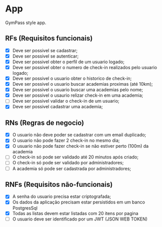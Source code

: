 # App 

GymPass style app.

## RFs (Requisitos funcionais)

- [x] Deve ser possivel se cadastrar;
- [x] Deve ser possivel se autenticar;
- [x] Deve ser possivel obter o perfil de um usuario logado;
- [x] Deve ser possivel obter o numero de check-in realizados pelo usuario logado;
- [x] Deve ser possivel o usuario obter o historico de check-in;
- [x] Deve ser possivel o usuario buscar academias proximas (até 10km);
- [x] Deve ser possivel o usuario buscar uma academias pelo nome;
- [x] Deve ser possivel o usaurio relizar check-in em uma academia;
- [ ] Deve ser possivel validar o check-in de um usuario;
- [x] Deve ser possivel cadastrar uma academia;

## RNs (Regras de negocio)

- [x] O usuario não deve poder se cadastrar com um email duplicado;
- [x] O usuario não pode fazer 2 check-in no mesmo dia;
- [x] O usuario não pode fazer check-in se não estiver perto (100m) da academia
- [ ] O check-in só pode ser validado até 20 minutos após criado;
- [ ] O check-in só pode ser validado por administradores;
- [ ] A academia só pode ser cadastrada por administradores;

## RNFs (Requisitos não-funcionais)

- [x] A senha do usuario precisa estar criptografada;
- [x] Os dados da aplicação precisam estar persistidos em um banco PostgresSql
- [x] Todas as listas devem estar listadas com 20 itens por pagina
- [ ] O usuario deve ser identificado por um JWT (JSON WEB TOKEN)
